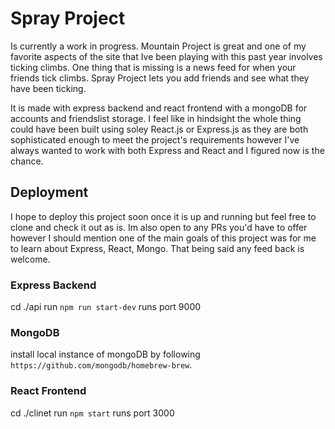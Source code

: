 # Spray Project
Is currently a work in progress.
Mountain Project is great and one of my favorite aspects of the site that Ive been playing with this past year involves ticking climbs.  One thing that is missing is a news feed for when your friends tick climbs.  Spray Project lets you add friends and see what they have been ticking.  

It is made with express backend and react frontend with a mongoDB for accounts and friendslist storage.  I feel like in hindsight the whole thing could have been built using soley React.js or Express.js as they are both sophisticated enough to meet the project's requirements however I've always wanted to work with both Express and React and I figured now is the chance.

## Deployment
I hope to deploy this project soon once it is up and running but feel free to clone and check it out as is.  Im also open to any PRs you'd have to offer however I should mention one of the main goals of this project was for me to learn about Express, React, Mongo.  That being said any feed back is welcome.  

### Express Backend
cd ./api run `npm run start-dev`
runs port 9000
### MongoDB
install local instance of mongoDB by following
`https://github.com/mongodb/homebrew-brew`.
### React Frontend
cd ./clinet run `npm start`
runs port 3000

